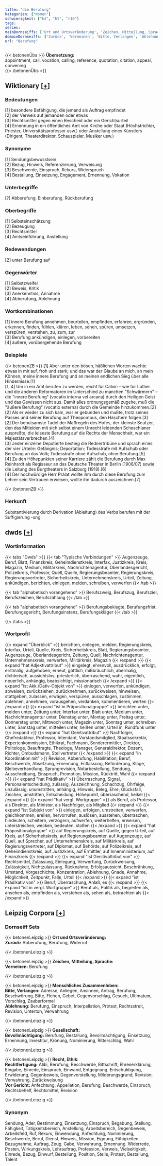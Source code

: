 ```yaml
---
title: "die Berufung"
kategorien: ["Nomen"]
schwierigkeit: ["k4", "h5", "r10"]
tags:
series:
mainDornseiffs: ['Ort und Ortsveränderung', 'Zeichen, Mitteilung, Sprache', 'Menschliches Zusammenleben', 'Gesellschaft', 'Recht, Ethik']
domainDornseiffs: ['Zurück', 'Verneinen', 'Bitte, Verlangen', 'Ablehnung', 'Bevollmächtigung', 'Rechtfertigung', 'Vor Gericht']
url: "Berufung"
---
```


{{< betonenÜbs >}}
**Übersetzung:**  
appointment, call, vocation, calling, reference, quotation, citation, appeal, convening  
{{< /betonenÜbs >}}

## Wiktionary [[+](https://de.wiktionary.org/wiki/Berufung)]

### Bedeutungen
[1] besondere Befähigung, die jemand als Auftrag empfindet  
[2] der Verweis auf jemanden oder etwas  
[3] Rechtsmittel gegen einen Bescheid oder ein Gerichtsurteil  
[4] Ernennung in ein öffentliches Amt von Kirche oder Staat (Höchstrichter, Priester, Universitätsprofessor usw.) oder Anstellung eines Künstlers (Dirigent, Theaterdirektor, Schauspieler, Musiker usw.)  

### Synonyme
[1] Sendungsbewusstsein  
[2] Bezug, Hinweis, Referenzierung, Verweisung  
[3] Beschwerde, Einspruch, Rekurs, Widerspruch  
[4] Bestallung, Einsetzung, Engagement, Ernennung, Vokation  

### Unterbegriffe
[?] Abberufung, Einberufung, Rückberufung  

### Oberbegriffe
[1] Selbsteinschätzung  
[2] Bezeugung  
[3] Rechtsmittel  
[4] Amtseinführung, Anstellung  

### Redewendungen
[2] unter Berufung auf  

### Gegenwörter
[1] Selbstzweifel  
[2] Beweis, Kritik  
[3] Anerkenntnis, Annahme  
[4] Abberufung, Ablehnung  

### Wortkombinationen
[1] innere Berufung annehmen, beurteilen, empfinden, erfahren, ergründen, erkennen, finden, fühlen, klären, leben, sehen, spüren, umsetzen, verspüren, verstehen, zu, zum, zur  
[3] Berufung ankündigen, einlegen, vorbereiten  
[4] äußere, vorübergehende Berufung  

### Beispiele
{{< betonenZB >}}
[1] Aber unter den bösen, häßlichen Worten wachte etwas in mir auf, froh und stark; und das war der Glaube an mich, an mein Können, meine innere Berufung und an meinen endlichen Sieg über alle Hindernisse.[1]  
[1, 4] Um in ein Amt berufen zu werden, reicht für Calvin – wie für Luther und die anderen Reformatoren im Unterschied zu manchen "Schwärmern" – die "innere Berufung" (vocatio interna vel arcana) durch den Heiligen Geist und das Gewissen nicht aus. Damit alles ordnungsgemäß zugehe, muß die "äußere Berufung" (vocatio externa) durch die Gemeinde hinzukommen.[2]  
[2] Als er wieder zu sich kam, war er gebunden und mußte, trotz seines Passes und seiner Berufung auf Theopompus, den Häschern folgen.[3]  
[2] Der behutsamste Tadel der Maßregeln des Hofes, der kleinste Seufzer, den das Mitleiden mit sich selbst einem Unrecht leidenden Scheschianer auspreßte, die leiseste Berufung auf die Rechte der Menschheit, war ein Majestätsverbrechen.[4]  
[3] Jeder einzelne Deputierte bestieg die Rednertribüne und sprach eines der vier Urteile: Gefängnis; Deportation; Todesstrafe mit Aufschub oder Berufung an das Volk; Todesstrafe ohne Aufschub, ohne Berufung.[5]  
[4] Zu den Höhepunkten seiner Karriere zählt die Berufung durch Max Reinhardt als Regisseur an das Deutsche Theater in Berlin (1906/07) sowie die Leitung des Burgtheaters in Salzburg (1918).[6]  
[4] Der hochwürdige Herr Prälat wollte ihm durch diese Berufung zum Lehrer sein Vertrauen erweisen, wollte ihn dadurch auszeichnen.[7]  

{{< /betonenZB >}}
### Herkunft
Substantivierung durch Derivation (Ableitung) des Verbs berufen mit der Suffigierung -ung  



## dwds [[+](https://www.dwds.de/wb/Berufung)]

### Wortinformation
{{< tabs "Dwds" >}}
{{< tab "Typische Verbindungen" >}}
Augenzeuge, Beruf, Blatt, Finanzkreis, Geheimdienstkreis, Interfax, Justizkreis, Kreis, Magazin, Medium, Militärkreis, Nachrichtenagentur, Oberlandesgericht, Polizeikreis, Professor, Quell, Quelle, Regierungsbeamter, Regierungskreis, Regierungsvertreter, Sicherheitskreis, Unternehmenskreis, Urteil, Zeitung, ankündigen, berichten, einlegen, melden, schreiben, verwerfen
{{< /tab >}}

{{< tab "alphabetisch vorangehend" >}}
Berufszweig, Berufszug, Berufsziel, Berufszeichen, Berufszählung
{{< /tab >}}

{{< tab "alphabetisch vorangehend" >}}
Berufungsbeklagte, Berufungsfrist, Berufungsgericht, Berufungsinstanz, Berufungskläger
{{< /tab >}}

{{< /tabs >}}

### Wortprofil
{{< expand "Überblick" >}} berichten, einlegen, melden, Regierungskreis, Interfax, Urteil, Quelle, Kreis, Sicherheitskreis, Blatt, Regierungsbeamter, Augenzeuge, Oberlandesgericht, Zeitung, Quell, Nachrichtenagentur, Unternehmenskreis, verwerfen, Militärkreis, Magazin {{< /expand >}}
{{< expand "hat Adjektivattribut" >}} eingelegt, ehrenvoll, ausdrücklich, erfolgt, erstmalig, aufgehoben, erneut, göttlich, mißbräuchlich, abermalig, dichterisch, aussichtslos, priesterlich, überraschend, wahr, eigentlich, neuerlich, anhängig, beabsichtigt, missionarisch {{< /expand >}}
{{< expand "ist Akk./Dativ-Objekt von" >}} einlegen, verwerfen, ankündigen, abweisen, zurückziehen, zurücknehmen, zurückweisen, hinweisen, stattgeben, zulassen, erwägen, verspüren, ausschlagen, zustimmen, ablehnen, annehmen, vorausgehen, verdanken, kommentieren, werten {{< /expand >}}
{{< expand "ist in Präpositionalgruppe" >}} berichten unter, melden unter, Zeitung unter, Interfax unter, Blatt unter, Medium unter, Nachrichtenagentur unter, Dienstag unter, Montag unter, Freitag unter, Donnerstag unter, Mittwoch unter, Magazin unter, Sonntag unter, schreiben unter, Samstag unter, mitteilen unter, heißen unter, Urteil in, Rundfunk unter {{< /expand >}}
{{< expand "hat Genitivattribut" >}} Nachfolger, Chefredakteur, Professor, Intendant, Vorstandsmitglied, Staatssekretär, Expertenkommission, Ethikrat, Fachmann, Sonderermittler, Direktor, Politologe, Beauftragte, Theologe, Manager, Generaldirektor, Dozent, Richter, Ombudsmann, Stellvertreter {{< /expand >}}
{{< expand "in Koordination mit" >}} Revision, Abberufung, Habilitation, Beruf, Beschwerde, Absetzung, Ernennung, Entlassung, Beförderung, Klage, Bleibeverhandlung, Sprungrevision, Notarbestellung, Sendung, Ausschreibung, Einspruch, Promotion, Mission, Rücktritt, Wahl {{< /expand >}}
{{< expand "hat Prädikativ" >}} Überraschung, Signal, Personalentscheidung, zulässig, Auszeichnung, Schachzug, Ohrfeige, unzulässig, unumstritten, anhängig, Hinweis, Beleg, Ehre, Glücksfall, Zeichen, umstritten, Entscheidung, Höhepunkt, überraschend, heikel {{< /expand >}}
{{< expand "hat vergl. Wortgruppe" >}} als Beruf, als Professor, als Direktor, als Minister, als Nachfolger, als Mitglied {{< /expand >}}
{{< expand "ist Subjekt von" >}} einlegen, erfolgen, umstreiten, verwerfen, gleichkommen, ereilen, hervorrufen, auslösen, ausstehen, überraschen, hindeuten, scheitern, verzögern, aufwerfen, weiterhelfen, erweisen, unterstreichen, wecken, bedeuten, stoßen {{< /expand >}}
{{< expand "hat Präpositionalgruppe" >}} auf Regierungskreis, auf Quelle, gegen Urteil, auf Kreis, auf Sicherheitskreis, auf Regierungsbeamter, auf Augenzeuge, auf Quell, auf Sprecher, auf Unternehmenskreis, auf Militärkreis, auf Regierungsvertreter, auf Diplomat, auf Behörde, auf Polizeikreis, auf Geheimdienstkreis, auf Justizkreis, auf Ermittler, auf Innenministerium, auf Finanzkreis {{< /expand >}}
{{< expand "ist Genitivattribut von" >}} Rechtsmittel, Zulassung, Einlegung, Verwerfung, Zurückweisung, Zulässigkeit, Nichtzulassung, Rücknahme, Erfolgsaussicht, Beschränkung, Umstand, Vorgeschichte, Konzentration, Ablehnung, Gnade, Annahme, Möglichkeit, Zeitpunkt, Falle, Urteil {{< /expand >}}
{{< expand "ist Prädikativ von" >}} Beruf, Überraschung, Anlaß, es {{< /expand >}}
{{< expand "ist in vergl. Wortgruppe" >}} Beruf als, Politik als, begreifen als, ansehen als, empfinden als, verstehen als, sehen als, betrachten als {{< /expand >}}

## Leipzig Corpora [[+](https://corpora.uni-leipzig.de/en/res?word=Berufung&corpusId=deu_newscrawl-public_2018)]

### Dornseiff Sets
{{< betonenLeipzig >}}
**Ort und Ortsveränderung:**  
**Zurück:** Abberufung, Berufung, Widerruf  

{{< /betonenLeipzig >}}


{{< betonenLeipzig >}}
**Zeichen, Mitteilung, Sprache:**  
**Verneinen:** Berufung  

{{< /betonenLeipzig >}}


{{< betonenLeipzig >}}
**Menschliches Zusammenleben:**  
**Bitte, Verlangen:** Adresse, Anliegen, Ansinnen, Antrag, Berufung, Beschwörung, Bitte, Flehen, Gebet, Gegenvorschlag, Gesuch, Ultimatum, Vorschlag, Zauberformel  
**Ablehnung:** Berufung, Einspruch, Interpellation, Protest, Rechtsstreit, Revision, Unterton, Verwahrung  

{{< /betonenLeipzig >}}


{{< betonenLeipzig >}}
**Gesellschaft:**  
**Bevollmächtigung:** Berufung, Bestallung, Bevollmächtigung, Einsetzung, Ernennung, Investitur, Krönung, Nominierung, Ritterschlag, Wahl  

{{< /betonenLeipzig >}}


{{< betonenLeipzig >}}
**Recht, Ethik:**  
**Rechtfertigung:** Alibi, Berufung, Beschwerde, Bittschrift, Ehrenerklärung, Eingabe, Einrede, Einspruch, Einwand, Entgegnung, Entschuldigung, Erwiderung, Gegenbeweis, Gegenvorstellung, Milderungsgrund, Revision, Verwahrung, Zurückweisung  
**Vor Gericht:** Anfechtung, Appellation, Berufung, Beschwerde, Einspruch, Rechtsbehelf, Rechtsmittel, Revision  

{{< /betonenLeipzig >}}

### Synonym
Sendung, Ader, Bestimmung, Einsetzung, Einspruch, Begabung, Stellung, Fähigkeit, Tätigkeitsbereich, Anstellung, Arbeitsbereich, Gegenbeweis, Arbeitsfeld, Ruf, Rekurs, Einwendung, Anfechtung, Nominierung, Beschwerde, Beruf, Dienst, Hinweis, Mission, Eignung, Fähigkeiten, Bezugnahme, Auftrag, Zeug, Gabe, Verwahrung, Ernennung, Widerrede, Posten, Wirkungskreis, Lehrauftrag, Profession, Verweis, Vielseitigkeit, Einrede, Bezug, Einwurf, Bestellung, Position, Stelle, Protest, Bestallung, Talent

